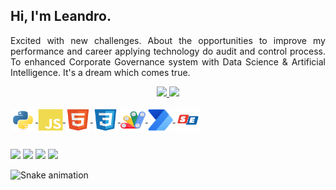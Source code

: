 ## Hi, I'm Leandro. 
<p align="justify">
Excited with new challenges. About the opportunities to improve my performance and career applying technology do audit and control process. To enhanced Corporate Governance system with Data Science & Artificial Intelligence. It's a dream which comes true.
</p>

<div align="center">
  <a href="https://github.com/LopesLeandro">
  <img height=150em src="https://github-readme-stats.vercel.app/api?username=LopesLeandro&show_icons=true&theme=onedark&include_all_commits=true&count_private=true/"/>
  <img height=150em src="https://github-readme-stats.vercel.app/api/top-langs/?username=LopesLeandro&layout=compact&langs_count=8&theme=onedark"/>
</div>
<div></div>
<div style="display: inline_block"><br>
  <img align="center" alt="Python" height="35" width="40" src="https://raw.githubusercontent.com/devicons/devicon/master/icons/python/python-original.svg">
  <img align="center" alt="JS" height="35" width="40" src="https://raw.githubusercontent.com/devicons/devicon/master/icons/javascript/javascript-plain.svg">
  <img align="center" alt="HTML" height="35" width="40" src="https://raw.githubusercontent.com/devicons/devicon/master/icons/html5/html5-original.svg">
  <img align="center" alt="CSS" height="35" width="40" src="https://raw.githubusercontent.com/devicons/devicon/master/icons/css3/css3-original.svg">
  <img align="center" alt="Google AppScript" height="35" width="40" src="Icons/google_app_script.png">
  <img align="center" alt="Power Automate" height="35" width="40" src="/Icons/power_automate.png">
  <img align="center" alt="SoftExpert" height="35" width="40" src="Icons/soft_expert.png">
</div>
  
  ##
 
<div> 

  <a href="https://www.instagram.com/leandro_._lopes/" target="_blank"><img src="https://img.shields.io/badge/-Instagram-%23E4405F?style=for-the-badge&logo=instagram&logoColor=white" target="_blank"></a>
  <a href = "mailto:ukhacb@icloud.com"><img src="https://img.shields.io/badge/EMAIL-3693F3?style=for-the-badge&logo=iCloud&logoColor=white" target="_blank"></a>
  <a href="https://www.linkedin.com/in/lopesgrcconsultant" target="_blank"><img src="https://img.shields.io/badge/-LinkedIn-%230077B5?style=for-the-badge&logo=linkedin&logoColor=white" target="_blank"></a>
    <a href="https://lopesleandro.github.io/CV2022/" target="_blank"><img src="https://img.shields.io/badge/WEBCV-323330?style=for-the-badge&logo=CV" target="_blank"></a>


![Snake animation](https://github.com/LopesLeandro/LopesLeandro/main/github-contribution-grid-snake.svg)
</div>
